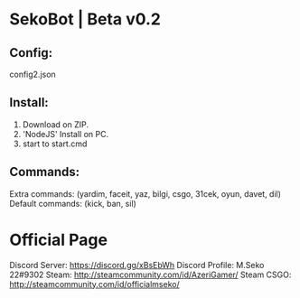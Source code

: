# SekoBot | Beta v0.2

## Config:
config2.json

## Install:
1. Download on ZIP.
2. 'NodeJS' Install on PC.
3. start to start.cmd

## Commands:
Extra commands: (yardim, faceit, yaz, bilgi, csgo, 31cek, oyun, davet, dil)
Default commands: (kick, ban, sil)

# Official Page
Discord Server: https://discord.gg/xBsEbWh
Discord Profile: M.Seko 22#9302
Steam: http://steamcommunity.com/id/AzeriGamer/
Steam CSGO: http://steamcommunity.com/id/officialmseko/
